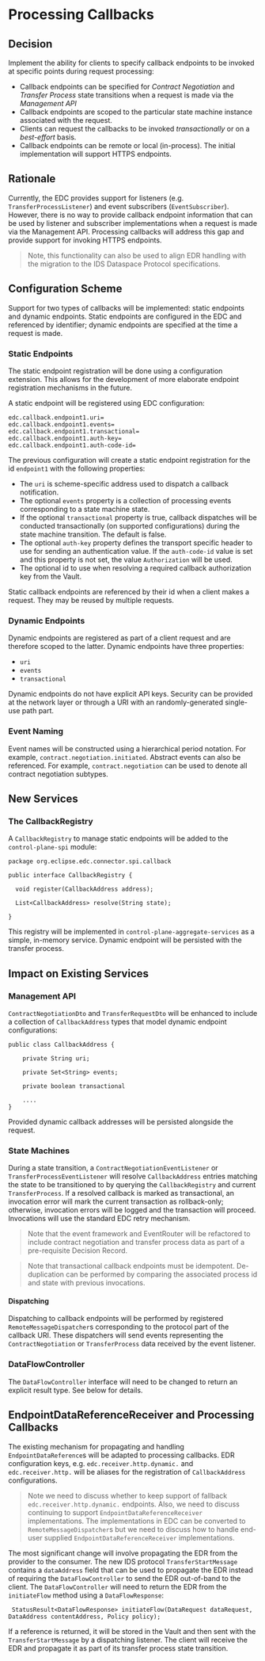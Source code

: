 # Processing Callbacks

## Decision

Implement the ability for clients to specify callback endpoints to be invoked at specific points during request processing:

- Callback endpoints can be specified for _Contract Negotiation_ and _Transfer Process_ state transitions when a request is made via the _Management API_
- Callback endpoints are scoped to the particular state machine instance associated with the request.
- Clients can request the callbacks to be invoked *transactionally* or on a *best-effort* basis.
- Callback endpoints can be remote or local (in-process). The initial implementation will support HTTPS endpoints.

## Rationale

Currently, the EDC provides support for listeners (e.g. `TransferProcessListener`) and event subscribers (`EventSubscriber`). However, there is no way to provide callback endpoint
information that can be used by listener and subscriber implementations when a request is made via the Management API. Processing callbacks will address this gap and provide
support for invoking HTTPS endpoints.

> Note, this functionality can also be used to align EDR handling with the migration to the IDS Dataspace Protocol specifications.

## Configuration Scheme

Support for two types of callbacks will be implemented: static endpoints and dynamic endpoints. Static endpoints are configured in the EDC and referenced by identifier; dynamic
endpoints are specified at the time a request is made.

### Static Endpoints

The static endpoint registration will be done using a configuration extension. This allows for the development of more elaborate endpoint registration mechanisms in the future.

A static endpoint will be registered using EDC configuration:

```
edc.callback.endpoint1.uri=
edc.callback.endpoint1.events=
edc.callback.endpoint1.transactional=
edc.callback.endpoint1.auth-key=
edc.callback.endpoint1.auth-code-id=
```

The previous configuration will create a static endpoint registration for the id `endpoint1` with the following properties:

- The `uri` is scheme-specific address used to dispatch a callback notification.
- The optional `events` property is a collection of processing events corresponding to a state machine state.
- If the optional `transactional` property is true, callback dispatches will be conducted transactionally (on supported configurations) during the state machine transition. The
  default is false.
- The optional `auth-key` property defines the transport specific header to use for sending an authentication value. If the `auth-code-id` value is set and this property is not
  set, the value `Authorization` will be used.
- The optional id to use when resolving a required callback authorization key from the Vault.

Static callback endpoints are referenced by their id when a client makes a request. They may be reused by multiple requests.

### Dynamic Endpoints

Dynamic endpoints are registered as part of a client request and are therefore scoped to the latter. Dynamic endpoints have three properties:

- `uri`
- `events`
- `transactional`

Dynamic endpoints do not have explicit API keys. Security can be provided at the network layer or through a URI with an randomly-generated single-use path part.

### Event Naming

Event names will be constructed using a hierarchical period notation. For example, `contract.negotiation.initiated`. Abstract events can also be referenced. For
example, `contract.negotiation` can be used to denote all contract negotiation subtypes. 

## New Services

### The CallbackRegistry

A `CallbackRegistry` to manage static endpoints will be added to the `control-plane-spi` module:

```
package org.eclipse.edc.connector.spi.callback

public interface CallbackRegistry {

  void register(CallbackAddress address);
  
  List<CallbackAddress> resolve(String state);

}
```

This registry will be implemented in `control-plane-aggregate-services` as a simple, in-memory service. Dynamic endpoint will be persisted with the transfer process.

## Impact on Existing Services

### Management API

`ContractNegotiationDto` and `TransferRequestDto` will be enhanced to include a collection of `CallbackAddress` types that model dynamic endpoint configurations:

```
public class CallbackAddress {

    private String uri;
    
    private Set<String> events;

    private boolean transactional 

    ....
}
```

Provided dynamic callback addresses will be persisted alongside the request.

### State Machines

During a state transition, a `ContractNegotiationEventListener` or `TransferProcessEventListener` will resolve `CallbackAddress` entries matching the state to be transitioned to by
querying the `CallbackRegistry` and current `TransferProcess`. If a resolved callback is marked as transactional, an invocation error will mark the current transaction as
rollback-only; otherwise, invocation errors will be logged and the transaction will proceed. Invocations will use the standard EDC retry mechanism.

> Note that the event framework and EventRouter will be refactored to include contract negotiation and transfer process data as part of a pre-requisite Decision Record.

> Note that transactional callback endpoints must be idempotent. De-duplication can be performed by comparing the associated process id and state with previous invocations.

#### Dispatching

Dispatching to callback endpoints will be performed by registered `RemoteMessageDispatcher`s corresponding to the protocol part of the callback URI. These dispatchers will send
events representing the `ContractNegotiation` or `TransferProcess` data received by the event listener.

### DataFlowController

The `DataFlowController` interface will need to be changed to return an explicit result type. See below for details.

## EndpointDataReferenceReceiver and Processing Callbacks

The existing mechanism for propagating and handling `EndpointDataReference`s will be adapted to processing callbacks. EDR configuration keys, e.g. `edc.receiver.http.dynamic.`
and `edc.receiver.http.` will be aliases for the registration of `CallbackAddress` configurations.

> Note we need to discuss whether to keep support of fallback `edc.receiver.http.dynamic.` endpoints. Also, we need to discuss continuing to support `EndpointDataReferenceReceiver`
> implementations. The implementations in EDC can be converted to `RemoteMessageDispatcher`s but we need to discuss how to handle end-user supplied `EndpointDataReferenceReceiver`
> implementations.

The most significant change will involve propagating the EDR from the provider to the consumer. The new IDS protocol `TransferStartMessage` contains a `dataAddress` field that can be
used to propagate the EDR instead of requiring the `DataFlowController` to send the EDR out-of-band to the client. The `DataFlowController` will need to return the EDR from
the `initiateFlow` method using a `DataFlowResponse`:

```
 StatusResult<DataFlowResponse> initiateFlow(DataRequest dataRequest, DataAddress contentAddress, Policy policy);
```

If a reference is returned, it will be stored in the Vault and then sent with the `TransferStartMessage` by a dispatching listener. The client will receive the EDR and propagate it
as part of its transfer process state transition.


